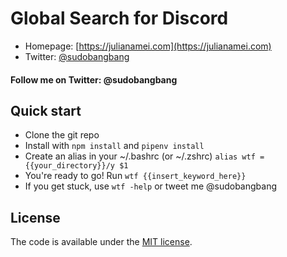 # Global Search for Discord

* Homepage: [https://julianamei.com](https://julianamei.com)
* Twitter: [@sudobangbang](https://twitter.com/sudobangbang)

#### Follow me on Twitter: @sudobangbang

## Quick start

- Clone the git repo
- Install with `npm install` and `pipenv install`
- Create an alias in your ~/.bashrc (or ~/.zshrc)  `alias wtf = {{your_directory}}/y $1`
- You're ready to go! Run `wtf {{insert_keyword_here}}`
- If you get stuck, use `wtf -help` or tweet me @sudobangbang


## License

The code is available under the [MIT license](LICENSE.txt).

